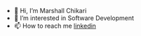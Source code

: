 - 👋 Hi, I’m Marshall Chikari
- 👀 I’m interested in Software Development
- 📫 How to reach me [linkedin](https://linkedin.com/marshallchikari)

<!---
gitnyasha/gitnyasha is a ✨ special ✨ repository because its `README.md` (this file) appears on your GitHub profile.
You can click the Preview link to take a look at your changes.
--->
